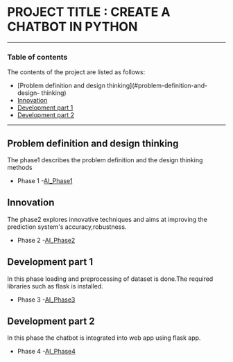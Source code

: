 # PROJECT TITLE : CREATE A CHATBOT IN PYTHON
---
### Table of contents
The contents of the project are listed as follows:
- [Problem definition and design thinking](#problem-definition-and-design-
thinking)
- [Innovation](#innovation)
- [Development part 1](#development-part-1)
- [Development part 2](#development-part-2)
---
## Problem definition and design thinking
The phase1 describes the problem definition and the design thinking methods
- Phase 1 -[AI_Phase1](https://github.com/Kavidharsha/kavi_sacoe/blob/main/AI_Phase1.docx)
## Innovation
The phase2 explores innovative techniques and aims at improving the prediction
system&#39;s accuracy,robustness.
- Phase 2 -[AI_Phase2](https://github.com/Kavidharsha/kavi_sacoe/blob/main/AI_Phase2-1.pdf)
## Development part 1
In this phase loading and preprocessing of dataset is done.The required
libraries such as flask is installed.
- Phase 3 -[AI_Phase3](https://github.com/Kavidharsha/kavi_sacoe/blob/main/AI_Phase3.ipynb)
## Development part 2
In this phase the chatbot is integrated into web app using flask app.
- Phase 4 -[AI_Phase4](https://github.com/Kavidharsha/kavi_sacoe/blob/main/AI_Phase4.pdf)
